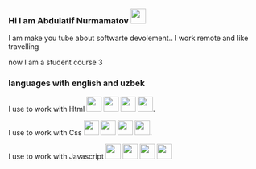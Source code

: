 ### Hi I am Abdulatif  Nurmamatov <img src="https://media2.giphy.com/media/w1OBpBd7kJqHrJnJ13/giphy.gif?cid=ecf05e47wluhklvxgpmz56his55n2kub74xmv0zucki27lk2&rid=giphy.gif&ct=s" width="30"/>
I am make you tube about softwarte devolement..
I work remote and like travelling

now I am a student course 3

### languages with english and uzbek

I use to work with Html <img src="https://brandslogos.com/wp-content/uploads/images/large/html-logo-black-and-white.png"  width="30"/> <img src="https://brandslogos.com/wp-content/uploads/images/large/html-logo-black-and-white.png"  width="30"/> <img src="https://brandslogos.com/wp-content/uploads/images/large/html-logo-black-and-white.png"  width="30"/> <img src="https://brandslogos.com/wp-content/uploads/images/large/html-logo-black-and-white.png"  width="30"/>.



I use to work with Css  <img src="https://brandslogos.com/wp-content/uploads/images/large/css-logo-black-and-white.png" width="30"/>   <img src="https://brandslogos.com/wp-content/uploads/images/large/css-logo-black-and-white.png" width="30"/>     <img src="https://brandslogos.com/wp-content/uploads/images/large/css-logo-black-and-white.png" width="30"/>   <img src="https://brandslogos.com/wp-content/uploads/images/large/css-logo-black-and-white.png" width="30"/>.          




I use to work with Javascript   <img src="https://www.iconsdb.com/icons/preview/black/js-xxl.png" width="30"/> <img src="https://www.iconsdb.com/icons/preview/black/js-xxl.png" width="30"/> <img src="https://www.iconsdb.com/icons/preview/black/js-xxl.png" width="30"/> <img src="https://www.iconsdb.com/icons/preview/black/js-xxl.png" width="30"/>
 

